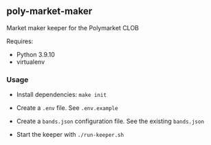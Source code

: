 ## poly-market-maker

Market maker keeper for the Polymarket CLOB

Requires:
- Python 3.9.10
- virtualenv


### Usage

- Install dependencies: `make init`

- Create a `.env` file. See `.env.example`

- Create a `bands.json` configuration file. See the existing `bands.json`

- Start the keeper with `./run-keeper.sh`

